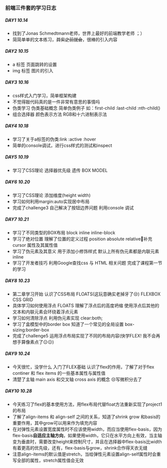 ### 前端三件套的学习日志

##### DAY1 10.14

<ul>
    <li>找到了Jonas Schmedtmann老师，世界上最好的前端教学老师 ；）</li>
    <li>简简单单的文本练习，<s>其实之前就会</s>，很棒的引入内容</li>
</ul>

##### DAY2 10.15

<ul>
    <li>a 标签 页面跳转的设置</li>
    <li>img 标签 图片的引入</li>
</ul>

##### DAY3 10.16

<ul>
    <li>css样式入门学习，简单框架构建</li>
    <li>不觉得敲代码真的是一件非常有意思的事情吗</li>
    <li>伪类学习 伪类基础概念 简单伪类例子 如：first-child :last-child :nth-child()</li>
    <li>组合选择器 颜色表示方法 RGB和十六进制表示法
</ul>

##### DAY4 10.18

<ul>
    <li>学习了关于a标签的伪类:link :active :hover</li>
    <li>简单的console调试，进行css样式的测试和inspect</li>
</ul>

##### DAY5 10.19

<ul>
    <li>学习了CSS理论 选择器优先级 遗传 BOX MODEL</li>
</ul>

##### DAY6 10.20

<ul>
    <li>学习了CSS理论 添加维度(height width)</li>
    <li>学习如何利用margin:auto实现居中布局</li>
    <li>完成了challenge3 自己解决了按钮边界问题 利用console 调试</li>
</ul>

##### DAY7 10.21

<ul>
    <li>学习了不同类型的BOX布局 block inline inline-block</li>
    <li>学习了绝对位置 理解了位置的定义过程 position absolute relative🤞补充 cursor 属性及其属性值</li>
    <li>学习了伪元素及其意义 用于添加小修饰样式 默认上所有伪元素都是内联元素 inline</li>
    <li>学习了开发者技巧 利用Google查找css 与 HTML 相关问题 完成了课程第一节的学习</li>
</ul>

##### DAY8 10.23

<ul>
    <li>第二章学习开始 认识了CSS布局 FLOATS(这玩意确实老掉牙了😒) FLEXBOX CSS GRID</li>
    <li>具体学习如何使用浮点 FLOATS 理解了浮点后的高度坍缩 使用浮点后其他的文本和内联元素会环绕着浮点元素</li>
    <li>学习如何清除浮点 利用伪元素实现 clear:both;</li>
    <li>学习了盒模型中的border box 知道了一个常见的全局设置 box-sizing:border-box</li>
    <li>完成了challenge5 运用浮点布局实现了不同的布局内容(快学FLEX! 我不会再想手算像素点了😐😐)</li>
</ul>

##### DAY9 10.24

<ul>
    <li>今天很忙，没学什么 入门了FLEX基础 认识了flex的作用，了解了对于flex continer 和 flex items 的一些基本属性与属性值</li>
    <li>清楚了主轴 main axis 和交叉轴 cross axis 的概念 😒写微积分去了</li>
</ul>

##### DAY10 10.28

<ul>
    <li>今天练习了flex的基本使用方法，用flex布局代替float方法重新实现了project1的布局</li>
    <li>了解了align-items 和 align-self 之间的关系，知道了shrink grow 和basis的重要作用，其中grow可以用来作为填充内容</li>
    <li>在对弹性元素设置宽度属性时不应该使用width，而应当使用flex-basis，因为flex-basis<strong>自适应主轴方向</strong>，如果使用width，它只在水平方向上有效，当主轴变为垂直时，需要改变height来控制尺寸，并且在选择器中flex-basis比width有着更高的优先级，还有，flex-basis与grow，shrink合作得天衣无缝</li>
    <li>注意align-items的默认值是stretch，当给弹性元素设置align-self属性时会重写全部的属性，stretch属性值会无效</li>
</ul>
